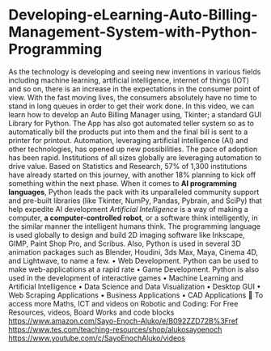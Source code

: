# Developing-eLearning-Auto-Billing-Management-System-with-Python-Programming
As the technology is developing and seeing new inventions in various fields including machine learning, artificial intelligence, internet of things (IOT) and so on, there is an increase in the expectations in the consumer point of view. With the fast moving lives, the consumers absolutely have no time to stand in long queues in order to get their work done.  In this video, we can learn how to develop an Auto Billing Manager using, Tkinter; a standard GUI Library for Python. The App has also got automated teller system so as to automatically bill the products put into them and the final bill is sent to a printer for printout.  Automation, leveraging artificial intelligence (AI) and other technologies, has opened up new possibilities. The pace of adoption has been rapid. Institutions of all sizes globally are leveraging automation to drive value. Based on Statistics and Research, 57% of 1,300 institutions have already started on this journey, with another 18% planning to kick off something within the next phase. When it comes to **AI programming languages**, Python leads the pack with its unparalleled community support and pre-built libraries (like Tkinter, NumPy, Pandas, Pybrain, and SciPy) that help expedite AI development *Artificial Intelligence* is a way of making a computer, **a computer-controlled robot**, or a software think intelligently, in the similar manner the intelligent humans think. The programming language is used globally to design and build 2D imaging software like Inkscape, GIMP, Paint Shop Pro, and Scribus. Also, Python is used in several 3D animation packages such as Blender, Houdini, 3ds Max, Maya, Cinema 4D, and Lightwave, to name a few. • Web Development. Python can be used to make web-applications at a rapid rate • Game Development. Python is also used in the development of interactive games • Machine Learning and Artificial Intelligence • Data Science and Data Visualization • Desktop GUI • Web Scraping Applications • Business Applications • CAD Applications  To access more Maths, ICT and videos on Robotic and Coding:  For Free Resources, videos, Board Works and code blocks https://www.amazon.com/Sayo-Enoch-Aluko/e/B092ZZD72B%3Fref  https://www.tes.com/teaching-resources/shop/alukosayoenoch https://www.youtube.com/c/SayoEnochAluko/videos
